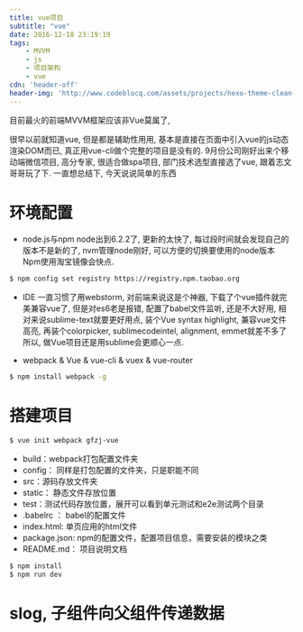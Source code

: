 ```yaml
---
title: vue项目
subtitle: "vue"
date: 2016-12-18 23:19:19
tags:
    - MVVM
    - js
    - 项目架构
    - vue
cdn: 'header-off'
header-img: 'http://www.codeblocq.com/assets/projects/hexo-theme-clean-blog/img/home-bg.jpg'
---
```


目前最火的前端MVVM框架应该非Vue莫属了, 

<!-- more -->
很早以前就知道vue, 但是都是辅助性用用, 基本是直接在页面中引入vue的js动态渲染DOM而已, 真正用vue-cli做个完整的项目是没有的.
9月份公司刚好出来个移动端微信项目, 高分专家, 很适合做spa项目, 部门技术选型直接选了vue, 跟着志文哥哥玩了下. 一直想总结下, 今天说说简单的东西

# 环境配置
* node.js与npm
node出到6.2.2了, 更新的太快了, 每过段时间就会发现自己的版本不是新的了, nvm管理node刚好, 可以方便的切换要使用的node版本
Npm使用淘宝镜像会快点.
~~~bash
$ npm config set registry https://registry.npm.taobao.org
~~~

* IDE
一直习惯了用webstorm, 对前端来说这是个神器, 下载了个vue插件就完美兼容vue了, 但是对es6老是报错, 配置了babel文件监听, 还是不大好用, 相对来说sublime-text就要更好用点, 装个Vue syntax highlight, 兼容vue文件高亮, 再装个colorpicker, sublimecodeintel, alignment, emmet就差不多了
所以, 做Vue项目还是用sublime会更顺心一点.

* webpack & Vue & vue-cli & vuex & vue-router
~~~bash
$ npm install webpack -g
~~~
# 搭建项目
~~~bash
$ vue init webpack gfzj-vue
~~~
* build：webpack打包配置文件夹
* config： 同样是打包配置的文件夹，只是职能不同
* src：源码存放文件夹
* static： 静态文件存放位置
* test：测试代码存放位置，展开可以看到单元测试和e2e测试两个目录
* .babelrc ： babel的配置文件
* index.html: 单页应用的html文件
* package.json: npm的配置文件，配置项目信息，需要安装的模块之类
* README.md： 项目说明文档
~~~bash
$ npm install
$ npm run dev
~~~
# slog, 子组件向父组件传递数据
